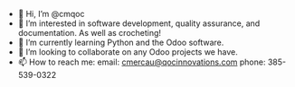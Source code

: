 - 👋 Hi, I’m @cmqoc
- 👀 I’m interested in software development, quality assurance, and documentation. As well as crocheting!
- 🌱 I’m currently learning Python and the Odoo software.
- 💞️ I’m looking to collaborate on any Odoo projects we have.
- 📫 How to reach me:
      email: cmercau@qocinnovations.com
      phone: 385-539-0322

<!---
cmqoc/cmqoc is a ✨ special ✨ repository because its `README.md` (this file) appears on your GitHub profile.
You can click the Preview link to take a look at your changes.
--->
